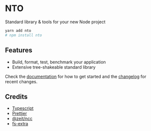 # NTO

Standard library & tools for your new Node project

```bash
yarn add nto
# npm install nto
```

## Features

- Build, format, test, benchmark your application
- Extensive tree-shakeable standard library

Check the [documentation](https://dirkdev98.github.io/nto) for how to get started and the [changelog](./CHANGELOG.md)
for recent changes.

## Credits

- [Typescript](https://github.com/microsoft/typescript)
- [Prettier](https://github.com/prettier/prettier)
- [@zeit/ncc](https://github.com/zeit/ncc)
- [fs-extra](https://github.com/jprichardson/node-fs-extra)
